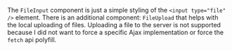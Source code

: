 The `FileInput` component is just a simple styling of the `<input type="file" />` element.
There is an additional component: `FileUpload` that helps with the local uploading of files.
Uploading a file to the server is not supported because I did not want to force a specific
Ajax implementation or force the `fetch` api polyfill.
